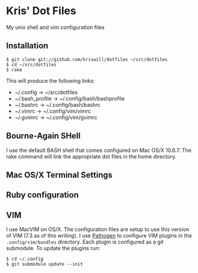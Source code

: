 Kris' Dot Files
===============

My unix shell and vim configuration files

Installation
------------

	$ git clone git://github.com/kriswill/dotfiles ~/src/dotfiles
	$ cd ~/src/dotfiles
	$ rake

This will produce the following links:

* ~/.config -> ~/src/dotfiles
* ~/.bash_profile -> ~/.config/bash/bashprofile
* ~/.bashrc -> ~/.config/bash/bashrc
* ~/.vimrc -> ~/.config/vim/vimrc
* ~/.gvimrc -> ~/.config/vim/gvimrc

Bourne-Again SHell
------------------

I use the default BASH shell that comes configured on Mac OS/X 10.6.7.  The rake command will link the appropriate dot files in the home directory.

Mac OS/X Terminal Settings
--------------------------

Ruby configuration
------------------


VIM
---

I use MacVIM on OS/X.  The configuration files are setup to use this version of VIM (7.3 as of this writing).  I use [Pathogen](https://github.com/tpope/vim-pathogen) to configure VIM plugins in the `.config/vim/bundles` directory.  Each plugin is configured as a git submodule.  To update the plugins run:

	$ cd ~/.config
	$ git submodule update --init